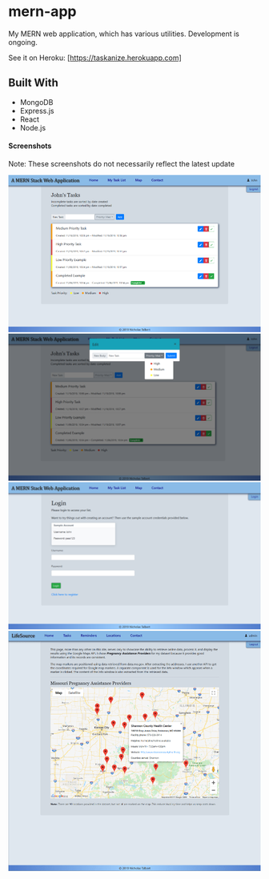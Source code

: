 # mern-app #
My MERN web application, which has various utilities. Development is ongoing.

See it on Heroku: [https://taskanize.herokuapp.com]

## Built With ##
* MongoDB
* Express.js
* React
* Node.js

#### Screenshots ####
Note: These screenshots do not necessarily reflect the latest update 

![Screenshot of app](images/appScreenshot1.png)
![Screenshot of app](images/appScreenshot2.png)
![Screenshot of app](images/appScreenshot3.png)
![Screenshot of app](images/appScreenshot4.png)
